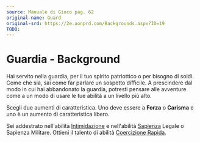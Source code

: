 ```yaml
---
source: Manuale di Gioco pag. 62
original-name: Guard
original-srd: https://2e.aonprd.com/Backgrounds.aspx?ID=19
TODO:
---
```


# Guardia - Background

Hai servito nella guardia, per il tuo spirito patriottico o per bisogno di
soldi. Come che sia, sai come far parlare un sospetto difficile. A prescindere
dal modo in cui hai abbandonato la guardia, potresti pensare alle avventure come
a un modo di usare le tue abilità a un livello più alto.

Scegli due aumenti di caratteristica. Uno deve essere a **Forza** o **Carisma**
e uno è un aumento di caratteristica libero.

Sei addestrato nell'abilità [Intimidazione](/abilita/intimidazione) e
nell'abilità [Sapienza](/abilita/sapienza) Legale o Sapienza Militare. Ottieni
il talento di abilità [Coercizione Rapida](/talenti/coercizione-rapida).
